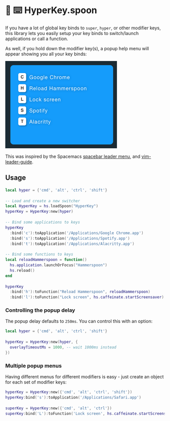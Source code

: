 # 🌌 ⌨️ HyperKey.spoon

If you have a lot of global key binds to `super`, `hyper`, or other modifier keys, this library lets you easily setup your key binds to switch/launch applications or call a function.

As well, if you hold down the modifier key(s), a popup help menu will appear showing you all your key binds:

<img src="https://github.com/dbalatero/HyperKey.spoon/raw/master/images/screenshot.png" />

This was inspired by the Spacemacs [spacebar leader menu](https://www.spacemacs.org/doc/QUICK_START.html#the-leader-keys), and [vim-leader-guide](https://github.com/hecal3/vim-leader-guide).

## Usage

```lua
local hyper = {'cmd', 'alt', 'ctrl', 'shift'}

-- Load and create a new switcher
local HyperKey = hs.loadSpoon("HyperKey")
hyperKey = HyperKey:new(hyper)

-- Bind some applications to keys
hyperKey
  :bind('c'):toApplication('/Applications/Google Chrome.app')
  :bind('s'):toApplication('/Applications/Spotify.app')
  :bind('t'):toApplication('/Applications/Alacritty.app')

-- Bind some functions to keys
local reloadHammerspoon = function()
  hs.application.launchOrFocus("Hammerspoon")
  hs.reload()
end

hyperKey
  :bind('h'):toFunction("Reload Hammerspoon", reloadHammerspoon)
  :bind('l'):toFunction("Lock screen", hs.caffeinate.startScreensaver)
```

### Controlling the popup delay

The popup delay defaults to `250ms`. You can control this with an option:

```lua
local hyper = {'cmd', 'alt', 'ctrl', 'shift'}

hyperKey = HyperKey:new(hyper, {
  overlayTimeoutMs = 1000, -- wait 1000ms instead
})
```

### Multiple popup menus

Having different menus for different modifiers is easy - just create an object for each set of modifier keys:

```lua
hyperKey = HyperKey:new({'cmd', 'alt', 'ctrl', 'shift'})
hyperKey:bind('s'):toApplication('/Applications/Safari.app')

superKey = HyperKey:new({'cmd', 'alt', 'ctrl'})
superKey:bind('L'):toFunction('Lock screen', hs.caffeinate.startScreensaver)
```
